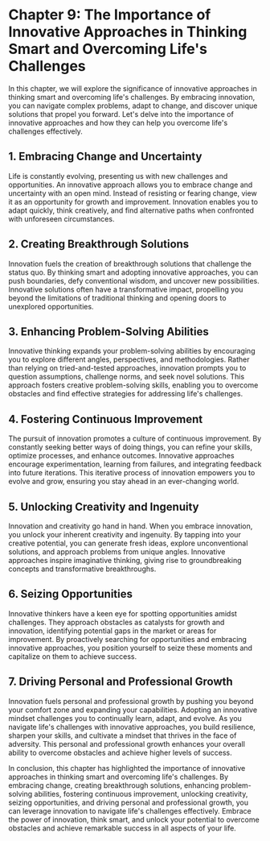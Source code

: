 Chapter 9: The Importance of Innovative Approaches in Thinking Smart and Overcoming Life's Challenges
=====================================================================================================

In this chapter, we will explore the significance of innovative approaches in thinking smart and overcoming life's challenges. By embracing innovation, you can navigate complex problems, adapt to change, and discover unique solutions that propel you forward. Let's delve into the importance of innovative approaches and how they can help you overcome life's challenges effectively.

**1. Embracing Change and Uncertainty**
---------------------------------------

Life is constantly evolving, presenting us with new challenges and opportunities. An innovative approach allows you to embrace change and uncertainty with an open mind. Instead of resisting or fearing change, view it as an opportunity for growth and improvement. Innovation enables you to adapt quickly, think creatively, and find alternative paths when confronted with unforeseen circumstances.

**2. Creating Breakthrough Solutions**
--------------------------------------

Innovation fuels the creation of breakthrough solutions that challenge the status quo. By thinking smart and adopting innovative approaches, you can push boundaries, defy conventional wisdom, and uncover new possibilities. Innovative solutions often have a transformative impact, propelling you beyond the limitations of traditional thinking and opening doors to unexplored opportunities.

**3. Enhancing Problem-Solving Abilities**
------------------------------------------

Innovative thinking expands your problem-solving abilities by encouraging you to explore different angles, perspectives, and methodologies. Rather than relying on tried-and-tested approaches, innovation prompts you to question assumptions, challenge norms, and seek novel solutions. This approach fosters creative problem-solving skills, enabling you to overcome obstacles and find effective strategies for addressing life's challenges.

**4. Fostering Continuous Improvement**
---------------------------------------

The pursuit of innovation promotes a culture of continuous improvement. By constantly seeking better ways of doing things, you can refine your skills, optimize processes, and enhance outcomes. Innovative approaches encourage experimentation, learning from failures, and integrating feedback into future iterations. This iterative process of innovation empowers you to evolve and grow, ensuring you stay ahead in an ever-changing world.

**5. Unlocking Creativity and Ingenuity**
-----------------------------------------

Innovation and creativity go hand in hand. When you embrace innovation, you unlock your inherent creativity and ingenuity. By tapping into your creative potential, you can generate fresh ideas, explore unconventional solutions, and approach problems from unique angles. Innovative approaches inspire imaginative thinking, giving rise to groundbreaking concepts and transformative breakthroughs.

**6. Seizing Opportunities**
----------------------------

Innovative thinkers have a keen eye for spotting opportunities amidst challenges. They approach obstacles as catalysts for growth and innovation, identifying potential gaps in the market or areas for improvement. By proactively searching for opportunities and embracing innovative approaches, you position yourself to seize these moments and capitalize on them to achieve success.

**7. Driving Personal and Professional Growth**
-----------------------------------------------

Innovation fuels personal and professional growth by pushing you beyond your comfort zone and expanding your capabilities. Adopting an innovative mindset challenges you to continually learn, adapt, and evolve. As you navigate life's challenges with innovative approaches, you build resilience, sharpen your skills, and cultivate a mindset that thrives in the face of adversity. This personal and professional growth enhances your overall ability to overcome obstacles and achieve higher levels of success.

In conclusion, this chapter has highlighted the importance of innovative approaches in thinking smart and overcoming life's challenges. By embracing change, creating breakthrough solutions, enhancing problem-solving abilities, fostering continuous improvement, unlocking creativity, seizing opportunities, and driving personal and professional growth, you can leverage innovation to navigate life's challenges effectively. Embrace the power of innovation, think smart, and unlock your potential to overcome obstacles and achieve remarkable success in all aspects of your life.

